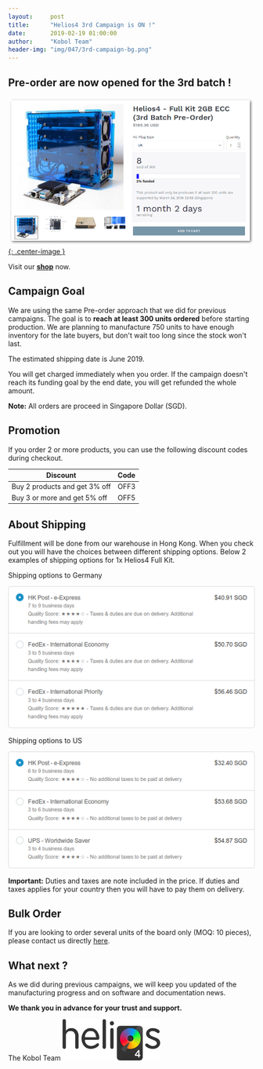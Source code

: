 ```yaml
---
layout:     post
title:      "Helios4 3rd Campaign is ON !"
date:       2019-02-19 01:00:00
author:     "Kobol Team"
header-img: "img/047/3rd-campaign-bg.png"
---
```


## Pre-order are now opened for the 3rd batch !

[![Helios4 Campaign](/img/047/helios4-campaign.png){: .center-image }](https://shop.kobol.io/products/helios4-full-kit-2gb-ecc-3rd-batch-pre-order)

Visit our **[shop](https://shop.kobol.io/products/helios4-full-kit-2gb-ecc-3rd-batch-pre-order)** now.

## Campaign Goal

We are using the same Pre-order approach that we did for previous campaigns. The goal is to **reach at least 300 units ordered** before starting production. We are planning to manufacture 750 units to have enough inventory for the late buyers, but don't wait too long since the stock won't last.

The estimated shipping date is June 2019.

You will get charged immediately when you order. If the campaign doesn't reach its funding goal by the end date, you will get refunded the whole amount.

**Note:** All orders are proceed in Singapore Dollar (SGD).

## Promotion

If you order 2 or more products, you can use the following discount codes during checkout.

| Discount                      | Code |
|-------------------------------|------|
| Buy 2 products and get 3% off | OFF3 |
| Buy 3 or more and get 5% off  | OFF5 |

## About Shipping

Fulfillment will be done from our warehouse in Hong Kong. When you check out you will have the choices between different shipping options. Below 2 examples of shipping options for 1x Helios4 Full Kit.

Shipping options to Germany

![Shipping Options DE](/img/047/shipping-DE.png)

Shipping options to US

![Shippinh Options US](/img/047/shipping-US.png)

**Important:** Duties and taxes are note included in the price. If duties and taxes applies for your country then you will have to pay them on delivery.


## Bulk Order

If you are looking to order several units of the board only (MOQ: 10 pieces), please contact us directly [here](https://shop.kobol.io/pages/contact-us).

## What next ?

As we did during previous campaigns, we will keep you updated of the manufacturing progress and on software and documentation news.

**We thank you in advance for your trust and support.**

The Kobol Team
[![Logo](/img/024/helios4-logo.png)](https://kobol.io/helios4)
